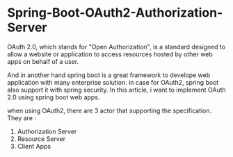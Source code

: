 # Spring-Boot-OAuth2-Authorization-Server

  OAuth 2.0, which stands for "Open Authorization", is a standard designed to allow a website or application to access resources hosted by other web apps on behalf of a user.

And in another hand spring boot is a great framework to develope web application with many enterprise solution. in case for OAuth2, spring boot also support it with spring security. In this article, i want to implement OAuth 2.0 using spring boot web apps.

when using OAuth2, there are 3 actor that supporting the specification. They are :

1. Authorization Server
2. Resource Server
3. Client Apps

